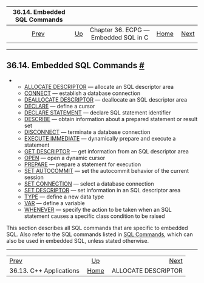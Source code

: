 <!--?xml version="1.0" encoding="UTF-8" standalone="no"?-->

|           36.14. Embedded SQL Commands           |                                                        |                                      |                                                       |                                                                  |
| :----------------------------------------------: | :----------------------------------------------------- | :----------------------------------: | ----------------------------------------------------: | ---------------------------------------------------------------: |
| [Prev](ecpg-cpp.html "36.13. C++ Applications")  | [Up](ecpg.html "Chapter 36. ECPG — Embedded SQL in C") | Chapter 36. ECPG — Embedded SQL in C | [Home](index.html "PostgreSQL 17devel Documentation") |  [Next](ecpg-sql-allocate-descriptor.html "ALLOCATE DESCRIPTOR") |

***

## 36.14. Embedded SQL Commands [#](#ECPG-SQL-COMMANDS)

*   *   [ALLOCATE DESCRIPTOR](ecpg-sql-allocate-descriptor.html) — allocate an SQL descriptor area
    *   [CONNECT](ecpg-sql-connect.html) — establish a database connection
    *   [DEALLOCATE DESCRIPTOR](ecpg-sql-deallocate-descriptor.html) — deallocate an SQL descriptor area
    *   [DECLARE](ecpg-sql-declare.html) — define a cursor
    *   [DECLARE STATEMENT](ecpg-sql-declare-statement.html) — declare SQL statement identifier
    *   [DESCRIBE](ecpg-sql-describe.html) — obtain information about a prepared statement or result set
    *   [DISCONNECT](ecpg-sql-disconnect.html) — terminate a database connection
    *   [EXECUTE IMMEDIATE](ecpg-sql-execute-immediate.html) — dynamically prepare and execute a statement
    *   [GET DESCRIPTOR](ecpg-sql-get-descriptor.html) — get information from an SQL descriptor area
    *   [OPEN](ecpg-sql-open.html) — open a dynamic cursor
    *   [PREPARE](ecpg-sql-prepare.html) — prepare a statement for execution
    *   [SET AUTOCOMMIT](ecpg-sql-set-autocommit.html) — set the autocommit behavior of the current session
    *   [SET CONNECTION](ecpg-sql-set-connection.html) — select a database connection
    *   [SET DESCRIPTOR](ecpg-sql-set-descriptor.html) — set information in an SQL descriptor area
    *   [TYPE](ecpg-sql-type.html) — define a new data type
    *   [VAR](ecpg-sql-var.html) — define a variable
    *   [WHENEVER](ecpg-sql-whenever.html) — specify the action to be taken when an SQL statement causes a specific class condition to be raised

This section describes all SQL commands that are specific to embedded SQL. Also refer to the SQL commands listed in [SQL Commands](sql-commands.html "SQL Commands"), which can also be used in embedded SQL, unless stated otherwise.

***

|                                                  |                                                        |                                                                  |
| :----------------------------------------------- | :----------------------------------------------------: | ---------------------------------------------------------------: |
| [Prev](ecpg-cpp.html "36.13. C++ Applications")  | [Up](ecpg.html "Chapter 36. ECPG — Embedded SQL in C") |  [Next](ecpg-sql-allocate-descriptor.html "ALLOCATE DESCRIPTOR") |
| 36.13. C++ Applications                          |  [Home](index.html "PostgreSQL 17devel Documentation") |                                              ALLOCATE DESCRIPTOR |
